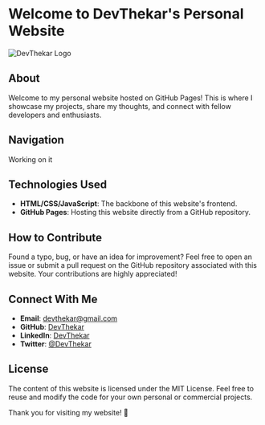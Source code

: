 # Welcome to DevThekar's Personal Website

![DevThekar Logo](https://github.com/DevThekar.png)

## About
Welcome to my personal website hosted on GitHub Pages! This is where I showcase my projects, share my thoughts, and connect with fellow developers and enthusiasts.

## Navigation
Working on it

## Technologies Used
- **HTML/CSS/JavaScript**: The backbone of this website's frontend.
- **GitHub Pages**: Hosting this website directly from a GitHub repository.

## How to Contribute
Found a typo, bug, or have an idea for improvement? Feel free to open an issue or submit a pull request on the GitHub repository associated with this website. Your contributions are highly appreciated!

## Connect With Me
- **Email**: [devthekar@gmail.com](mailto:devthekar@gmail.com)
- **GitHub**: [DevThekar](https://github.com/DevThekar)
- **LinkedIn**: [DevThekar](https://www.linkedin.com/in/dev-n-thakkar)
- **Twitter**: [@DevThekar](https://twitter.com/DevThekar)

## License
The content of this website is licensed under the MIT License. Feel free to reuse and modify the code for your own personal or commercial projects.

Thank you for visiting my website! 🚀
